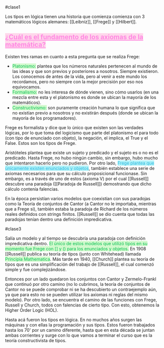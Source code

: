 #clase1 

Los tipos en lógica tienen una historia que comienza comienza con 3 matemáticos lógicos alemanes: [[Leibniz]], [[Frege]] y [[Hilbert]].
## <mark style="background-color: rgba(255, 131, 195, 0.31); color: rgb(255, 134, 226); text-decoration: underline;">¿Cuál es el fundamento de los axiomas de la matemática?</mark>
Existen tres ramas en cuanto a esta pregunta que se realiza Frege:
- <mark style="background-color: rgba(115, 239, 97, 0.31); color: rgb(0, 190, 79);">Platonismo:</mark> plantea que los números naturales pertenecen al mundo de las ideas y que son previos y posteriores a nosotros. Siempre existieron. Los conocemos de antes de la vida, pero al venir a este mundo los recordamos, pero no siempre con la mejor precisión por eso nos equivocamos.
- <mark style="background-color: rgba(115, 239, 97, 0.31); color: rgb(0, 190, 79);">Formalismo:</mark> no les interesa de dónde vienen, sino cómo usarlos (en una mezcla entre esta y el platonismo es donde se ubican la mayoría de los matemáticos).
- <mark style="background-color: rgba(115, 239, 97, 0.31); color: rgb(0, 190, 79);">Constructivismo:</mark> son puramente creación humana lo que significa que no existían previo a nosotros y no existirán después (donde se ubican la mayoría de los programadores).

Frege es formalista y dice que lo único que existen son las verdades lógicas, por lo que toma del logicismo que parte del platonismo el para todo (con tipo de enunciado con objeto), la negación, el implica,  el True y el False. Estos son los tipos de Frege.

Aristóteles plantea que existe un sujeto y predicado y el sujeto es o no es el predicado. Hasta Frege, no hubo ningún cambio, sin embargo, hubo mucho que intentaron hacerlo pero no pudieron. Por otro lado, <mark style="background-color: rgba(2, 214, 234, 0.31); color: #2ab7de; ">Frege plantea que únicamente existen enunciados y objetos</mark>, también establece una serie de axiomas necesarios para que su cálculo proposicional funcionase. Sin embargo, es a través de uno de estos (axioma V) por el cual [[Russell]] descubre una paradoja ([[Paradoja de Russell]]) demostrando que dicho cálculo contenía falencias.

En la época persistían varios modelos que coexistían con sus paradojas como la Teoría de conjuntos de Cantor (a Cantor no le importaba, mientras que a Frege si), también estaba la paradoja de Richard de los números reales definidos con strings finitos. [[Russell]] se dio cuenta que todas las paradojas tenían dentro una definición impredicativa.

#clase3 

Salía un modelo y al tiempo se descubría una paradoja con definición impredicativa dentro. <mark style="background-color: rgba(115, 239, 97, 0.31); color: rgb(0, 190, 79);">El único de estos modelos que utilizó tipos en su momento fue Frege con [] y () para los enunciados y objetos.</mark> En 1908 [[Russell]] publica su teoría de tipos (junto con Whitehead) llamada <mark style="background-color: rgba(115, 239, 97, 0.31); color: rgb(0, 190, 79);">Principia Mathematica</mark>. Más tarde en 1940, [[Church]] plantea su teoría de tipos que es una simplificación del trabajo de [[Russell]], el cual comenzó simple y fue complejizándose.

Entonces por un lado quedaron los conjuntos con Cantor y Zermelo-Frankl que continuó por otro camino (no lo cubrimos, la teoría de conjuntos de Cantor no se puede comprobar ni se ha descubierto un contraejemplo aún, ya que para esto no se pueden utilizar los axiomas ni reglas del mismo modelo). Por otro lado, se encuentra el camino de las funciones con Frege, Russell y Church, todos con falencias de cierto tipo. Con esto, obtenemos la Higher Order Logic (HOL).

Hasta acá fueron los tipos en lógica. En no muchos años surgen las máquinas y con ellas la programación y sus tipos. Estos fueron trabajados hasta los 70' por un camino diferente, hasta que en esta década se juntan ambas corrientes y surge con lo que vamos a terminar el curso que es la teoría constructivista de tipos.